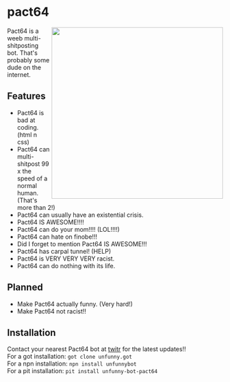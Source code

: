 # pact64

<img height="400" align="right" src="https://i.redd.it/iv2kqm8pvjs01.jpg" />

Pact64 is a weeb multi-shitposting bot. That's probably some dude on the internet.  
  
## Features
- Pact64 is bad at coding. (html n css)
- Pact64 can multi-shitpost 99 x the speed of a normal human. (That's more than 2!)
- Pact64 can usually have an existential crisis.
- Pact64 IS AWESOME!!!!
- Pact64 can do your mom!!!! (LOL!!!!)
- Pact64 can hate on finobe!!!
- Did I forget to mention Pact64 IS AWESOME!!!
- Pact64 has carpal tunnel! (HELP)
- Pact64 is VERY VERY VERY racist.
- Pact64 can do nothing with its life.
## Planned
- Make Pact64 actually funny. (Very hard!)
- Make Pact64 not racist!!
## Installation
Contact your nearest Pact64 bot at [twitr](https://www.twitter.com/pact420) for the latest updates!!  
For a got installation: `got clone unfunny.got`  
For a npn installation: `npn install unfunnybot`  
For a pit installation: `pit install unfunny-bot-pact64`  